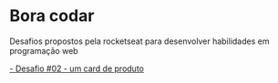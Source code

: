 # Bora codar
Desafios propostos pela rocketseat para desenvolver habilidades em programação web

<a href="https://www.linkedin.com/in/marcosferreira-work" target="_blank">
- Desafio #02 - um card de produto
</a>

